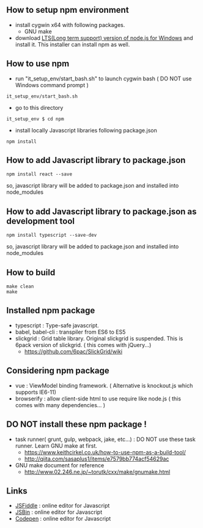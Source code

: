 How to setup npm environment
----------------------------

+ install cygwin x64 with following packages.
  + GNU make
+ download [LTS(Long term support) version of node.js for Windows](https://nodejs.org/en/download/) and install it. This installer can install npm as well.

How to use npm
--------------

+ run "it_setup_env/start_bash.sh" to launch cygwin bash ( DO NOT use Windows command prompt )
```
it_setup_env/start_bash.sh
```
+ go to this directory
```
it_setup_env $ cd npm
```
+ install locally Javascript libraries following package.json
```
npm install
```

How to add Javascript library to package.json
----------------------------------------------
```
npm install react --save
```
so, javascript library will be added to package.json and installed into node_modules


How to add Javascript library to package.json as development tool
-----------------------------------------------------------------
```
npm install typescript --save-dev
```
so, javascript library will be added to package.json and installed into node_modules

How to build
------------
```
make clean
make
```

Installed npm package
---------------------

+ typescript : Type-safe javascript.
+ babel, babel-cli : transpiler from ES6 to ES5
+ slickgrid : Grid table library. Original slickgrid is suspended. This is 6pack version of slickgrid. ( this comes with jQuery...)
  + https://github.com/6pac/SlickGrid/wiki

Considering npm package
-----------------------

+ vue : ViewModel binding framework. ( Alternative is knockout.js which supports IE6-11)
+ browserify : allow client-side html to use require like node.js ( this comes with many dependencies... )

DO NOT install these npm package !
----------------------------------
+ task runner( grunt, gulp, webpack, jake, etc...) : DO NOT use these task runner. Learn GNU make at first.
  + https://www.keithcirkel.co.uk/how-to-use-npm-as-a-build-tool/
  + http://qiita.com/sasaplus1/items/e7579bb774acf54629ac
+ GNU make document for reference
  + http://www.02.246.ne.jp/~torutk/cxx/make/gnumake.html

Links
-----
+ [JSFiddle](https://jsfiddle.net/fh5whLfd/) : online editor for Javascript
+ [JSBin](http://jsbin.com/rokimopuse/edit?html,js,console,output) : online editor for Javascript
+ [Codepen](http://codepen.io/anon/pen/dOGgeO) : online editor for Javascript

